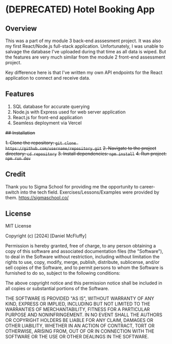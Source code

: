# (DEPRECATED) Hotel Booking App

## Overview

This was a part of my module 3 back-end asssesment project. It was also my first React/Node.js full-stack application. Unfortunately, I was unable to salvage the database I've uploaded during that time as all data is wiped. But the features are very much similar from the module 2 front-end assessment project. 

Key difference here is that I've written my own API endpoints for the React application to connect and receive data. 

## Features

1. SQL database for accurate querying
2. Node.js with Express used for web server application
3. React.js for front-end application
4. Seamless deployment via Vercel

~~## Installation~~ 

~~1. Clone the repository: `git clone https://github.com/username/repository.git`~~
~~2. Navigate to the project directory: `cd repository`~~
~~3. Install dependencies: `npm install`~~
~~4. Run project: `npm run dev`~~

## Credit

Thank you to Sigma School for providing me the opportunity to career-switch into the tech field. Exercises/Lessons/Examples were provided by them. https://sigmaschool.co/

## License

MIT License

Copyright (c) [2024] [Daniel McFluffy]

Permission is hereby granted, free of charge, to any person obtaining a copy
of this software and associated documentation files (the "Software"), to deal
in the Software without restriction, including without limitation the rights
to use, copy, modify, merge, publish, distribute, sublicense, and/or sell
copies of the Software, and to permit persons to whom the Software is
furnished to do so, subject to the following conditions:

The above copyright notice and this permission notice shall be included in all
copies or substantial portions of the Software.

THE SOFTWARE IS PROVIDED "AS IS", WITHOUT WARRANTY OF ANY KIND, EXPRESS OR
IMPLIED, INCLUDING BUT NOT LIMITED TO THE WARRANTIES OF MERCHANTABILITY,
FITNESS FOR A PARTICULAR PURPOSE AND NONINFRINGEMENT. IN NO EVENT SHALL THE
AUTHORS OR COPYRIGHT HOLDERS BE LIABLE FOR ANY CLAIM, DAMAGES OR OTHER
LIABILITY, WHETHER IN AN ACTION OF CONTRACT, TORT OR OTHERWISE, ARISING FROM,
OUT OF OR IN CONNECTION WITH THE SOFTWARE OR THE USE OR OTHER DEALINGS IN THE
SOFTWARE.
